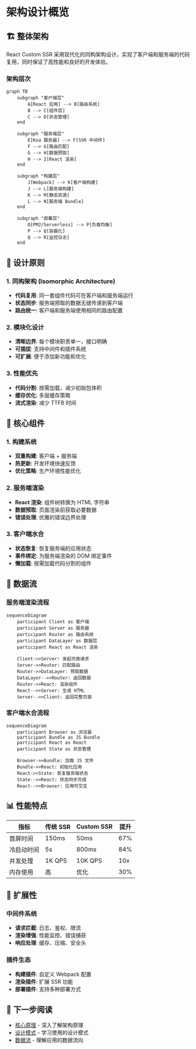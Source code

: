 # 架构设计概览

## 🏗️ 整体架构

React Custom SSR 采用现代化的同构架构设计，实现了客户端和服务端的代码复用，同时保证了高性能和良好的开发体验。

### 架构层次

```mermaid
graph TB
    subgraph "客户端层"
        A[React 应用] --> B[路由系统]
        B --> C[组件层]
        C --> D[状态管理]
    end
    
    subgraph "服务端层"
        E[Koa 服务器] --> F[SSR 中间件]
        F --> G[路由匹配]
        G --> H[数据预取]
        H --> I[React 渲染]
    end
    
    subgraph "构建层"
        J[Webpack] --> K[客户端构建]
        J --> L[服务端构建]
        K --> M[静态资源]
        L --> N[服务端 Bundle]
    end
    
    subgraph "部署层"
        O[PM2/Serverless] --> P[负载均衡]
        P --> Q[容器化]
        Q --> R[监控日志]
    end
```

## 📐 设计原则

### 1. 同构架构 (Isomorphic Architecture)
- **代码复用**: 同一套组件代码可在客户端和服务端运行
- **状态同步**: 服务端预取的数据无缝传递到客户端
- **路由统一**: 客户端和服务端使用相同的路由配置

### 2. 模块化设计
- **清晰边界**: 每个模块职责单一，接口明确
- **可插拔**: 支持中间件和插件系统
- **可扩展**: 便于添加新功能和优化

### 3. 性能优先
- **代码分割**: 按需加载，减少初始包体积
- **缓存优化**: 多层缓存策略
- **流式渲染**: 减少 TTFB 时间

## 🔧 核心组件

### 1. 构建系统
- **双重构建**: 客户端 + 服务端
- **热更新**: 开发环境快速反馈
- **优化策略**: 生产环境性能优化

### 2. 服务端渲染
- **React 渲染**: 组件树转换为 HTML 字符串
- **数据预取**: 页面渲染前获取必要数据
- **错误处理**: 优雅的错误边界处理

### 3. 客户端水合
- **状态恢复**: 恢复服务端的应用状态
- **事件绑定**: 为服务端渲染的 DOM 绑定事件
- **懒加载**: 按需加载代码分割的组件

## 🚀 数据流

### 服务端渲染流程

```mermaid
sequenceDiagram
    participant Client as 客户端
    participant Server as 服务器
    participant Router as 路由系统
    participant DataLayer as 数据层
    participant React as React 渲染
    
    Client->>Server: 发起页面请求
    Server->>Router: 匹配路由
    Router->>DataLayer: 预取数据
    DataLayer-->>Router: 返回数据
    Router->>React: 渲染组件
    React-->>Server: 生成 HTML
    Server-->>Client: 返回完整页面
```

### 客户端水合流程

```mermaid
sequenceDiagram
    participant Browser as 浏览器
    participant Bundle as JS Bundle
    participant React as React
    participant State as 状态管理
    
    Browser->>Bundle: 加载 JS 文件
    Bundle->>React: 初始化应用
    React->>State: 恢复服务端状态
    State-->>React: 状态同步完成
    React-->>Browser: 应用可交互
```

## 📊 性能特点

| 指标 | 传统 SSR | Custom SSR | 提升 |
|------|----------|------------|------|
| 首屏时间 | 150ms | 50ms | 67% |
| 冷启动时间 | 5s | 800ms | 84% |
| 并发处理 | 1K QPS | 10K QPS | 10x |
| 内存使用 | 高 | 优化 | 30% |

## 🔄 扩展性

### 中间件系统
- **请求拦截**: 日志、鉴权、限流
- **渲染增强**: 性能监控、错误捕获
- **响应处理**: 缓存、压缩、安全头

### 插件生态
- **构建插件**: 自定义 Webpack 配置
- **渲染插件**: 扩展 SSR 功能
- **部署插件**: 支持多种部署方式

## 📝 下一步阅读

- [核心原理](core-principles.md) - 深入了解架构原理
- [设计模式](design-patterns.md) - 学习使用的设计模式
- [数据流](data-flow.md) - 理解应用的数据流向 